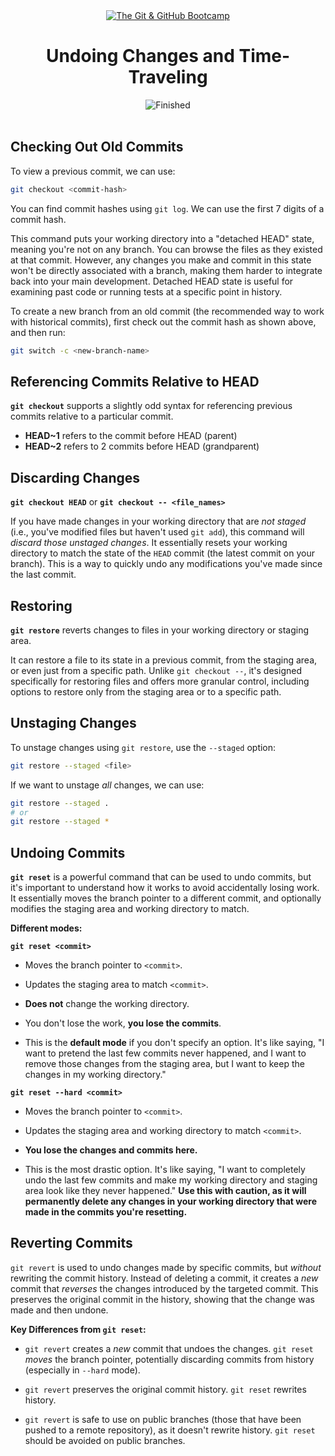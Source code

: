 
<div id="title" align="center">
<a href="https://www.udemy.com/course/git-and-github-bootcamp/">
<img src="https://img.shields.io/badge/The_Git_&amp;_GitHub_Bootcamp-white?logo=udemy&style=for-the-badge&color=D2CBCB" alt="The Git &amp; GitHub Bootcamp" />
</a>
<h1>Undoing Changes and Time-Traveling</h1>
<img src="https://img.shields.io/badge/Finished-2025--02--02-white?labelColor=2A6041&color=B6EFD4" alt="Finished" />
<br /><br />
</div>

## Checking Out Old Commits

To view a previous commit, we can use:

```bash
git checkout <commit-hash>
```

You can find commit hashes using `git log`. We can use the first 7 digits of a commit hash.

This command puts your working directory into a "detached HEAD" state, meaning you're not on any branch. You can browse the files as they existed at that commit. However, any changes you make and commit in this state won't be directly associated with a branch, making them harder to integrate back into your main development. Detached HEAD state is useful for examining past code or running tests at a specific point in history.

To create a new branch from an old commit (the recommended way to work with historical commits), first check out the commit hash as shown above, and then run:

```bash
git switch -c <new-branch-name>
```

## Referencing Commits Relative to HEAD

**`git checkout`** supports a slightly odd syntax for referencing previous commits relative to a particular commit.

- **HEAD~1** refers to the commit before HEAD (parent)
- **HEAD~2** refers to 2 commits before HEAD (grandparent)

## Discarding Changes

**`git checkout HEAD`** or **`git checkout -- <file_names>`**

If you have made changes in your working directory that are _not staged_ (i.e., you've modified files but haven't used `git add`), this command will _discard those unstaged changes_. It essentially resets your working directory to match the state of the `HEAD` commit (the latest commit on your branch). This is a way to quickly undo any modifications you've made since the last commit.

## Restoring

**`git restore`** reverts changes to files in your working directory or staging area.

It can restore a file to its state in a previous commit, from the staging area, or even just from a specific path. Unlike `git checkout --`, it's designed specifically for restoring files and offers more granular control, including options to restore only from the staging area or to a specific path.

## Unstaging Changes

To unstage changes using `git restore`, use the `--staged` option:

```bash
git restore --staged <file>
```

If we want to unstage _all_ changes, we can use:

```bash
git restore --staged .
# or
git restore --staged *
```

## Undoing Commits

**`git reset`** is a powerful command that can be used to undo commits, but it's important to understand how it works to avoid accidentally losing work. It essentially moves the branch pointer to a different commit, and optionally modifies the staging area and working directory to match.

**Different modes:**

**`git reset <commit>`**

- Moves the branch pointer to `<commit>`.

- Updates the staging area to match `<commit>`.

- **Does not** change the working directory.

- You don't lose the work, **you lose the commits**.

- This is the **default mode** if you don't specify an option. It's like saying, "I want to pretend the last few commits never happened, and I want to remove those changes from the staging area, but I want to keep the changes in my working directory."

**`git reset --hard <commit>`**

- Moves the branch pointer to `<commit>`.

- Updates the staging area and working directory to match `<commit>`.

- **You lose the changes and commits here.**

- This is the most drastic option. It's like saying, "I want to completely undo the last few commits and make my working directory and staging area look like they never happened." **Use this with caution, as it will permanently delete any changes in your working directory that were made in the commits you're resetting.**

## Reverting Commits

`git revert` is used to undo changes made by specific commits, but _without_ rewriting the commit history. Instead of deleting a commit, it creates a _new_ commit that _reverses_ the changes introduced by the targeted commit. This preserves the original commit in the history, showing that the change was made and then undone.

**Key Differences from `git reset`:**

- `git revert` creates a _new_ commit that undoes the changes. `git reset` _moves_ the branch pointer, potentially discarding commits from history (especially in `--hard` mode).

- `git revert` preserves the original commit history. `git reset` rewrites history.

- `git revert` is safe to use on public branches (those that have been pushed to a remote repository), as it doesn't rewrite history. `git reset` should be avoided on public branches.
